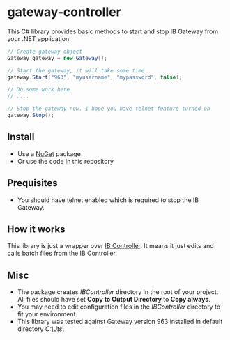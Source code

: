 # gateway-controller
This C# library provides basic methods to start and stop IB Gateway from your .NET application.

```cs
// Create gateway object
Gateway gateway = new Gateway();

// Start the gateway, it will take some time
gateway.Start("963", "myusername", "mypassword", false);

// Do some work here
// ....

// Stop the gateway now. I hope you have telnet feature turned on
gateway.Stop();
```

## Install
* Use a [NuGet](https://www.nuget.org/packages/GatewayController/) package
* Or use the code in this repository

## Prequisites
* You should have telnet enabled which is required to stop the IB Gateway.

## How it works
This library is just a wrapper over [IB Controller](https://github.com/ib-controller/ib-controller/). It means it just edits and calls batch files from the IB Controller.

## Misc
* The package creates *IBController* directory in the root of your project. All files should have set **Copy to Output Directory** to **Copy always**.
* You may need to edit configuration files in the *IBController* directory to fit your environment.
* This library was tested against Gateway version 963 installed in default directory *C:\Jts\\*

